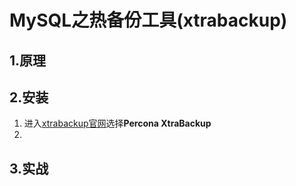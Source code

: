 # MySQL之热备份工具(xtrabackup)
## 1.原理
## 2.安装
1. 进入[xtrabackup官网](https://www.percona.com/downloads/)选择**Percona XtraBackup**
2. 

## 3.实战
